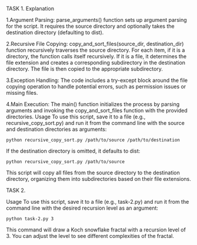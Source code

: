 TASK 1.
Explanation

1.Argument Parsing:
parse_arguments() function sets up argument parsing for the script. It requires the source directory and optionally takes the destination directory (defaulting to dist).

2.Recursive File Copying:
copy_and_sort_files(source_dir, destination_dir) function recursively traverses the source directory.
For each item, if it is a directory, the function calls itself recursively.
If it is a file, it determines the file extension and creates a corresponding subdirectory in the destination directory.
The file is then copied to the appropriate subdirectory.

3.Exception Handling:
The code includes a try-except block around the file copying operation to handle potential errors, such as permission issues or missing files.

4.Main Execution:
The main() function initializes the process by parsing arguments and invoking the copy_and_sort_files function with the provided directories.
Usage
To use this script, save it to a file (e.g., recursive_copy_sort.py) and run it from the command line with the source and destination directories as arguments:

```python recursive_copy_sort.py /path/to/source /path/to/destination```

If the destination directory is omitted, it defaults to dist:

```python recursive_copy_sort.py /path/to/source```

This script will copy all files from the source directory to the destination directory, organizing them into subdirectories based on their file extensions.



TASK 2.

Usage
To use this script, save it to a file (e.g., task-2.py) and run it from the command line with the desired recursion level as an argument:

```python task-2.py 3```

This command will draw a Koch snowflake fractal with a recursion level of 3. You can adjust the level to see different complexities of the fractal.




